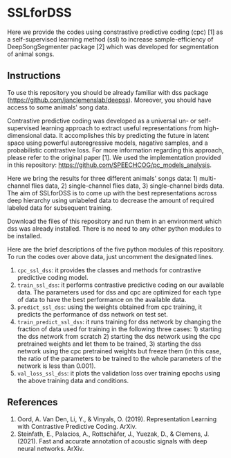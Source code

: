 # SSLforDSS

Here we provide the codes using constrastive predictive coding (cpc) [1] as a self-supervised learning method (ssl) to increase sample-efficiency of DeepSongSegmenter package [2] which was developed for segmentation of animal songs.

## Instructions
To use this repository you should be already familiar with dss package (https://github.com/janclemenslab/deepss). Moreover, you should have access to some animals' song data.

Contrastive predictive coding was developed as a universal un- or self-supervised learning approach to extract useful representations from high-dimensional data. It accomplishes this by predicting the future in latent space using powerful autoregressive models, nagative samples, and a probabilistic contrastive loss.
For more information regarding this approach, please refer to the original paper [1]. We used the implementation provided in this repository: https://github.com/SPEECHCOG/pc_models_analysis.

Here we bring the results for three different animals' songs data: 1) multi-channel flies data, 2) single-channel flies data, 3) single-channel birds data.
The aim of SSLforDSS is to come up with the best representations across deep hierarchy using unlabeled data to decrease the amount of required labeled data for subsequent training.

Download the files of this repository and run them in an environment which dss was already installed. There is no need to any other python modules to be installed.

Here are the brief descriptions of the five python modules of this repository. To run the codes over above data, just uncomment the designated lines.

1) `cpc_ssl_dss`: it provides the classes and methods for contrastive predictive coding model.
2) `train_ssl_dss`: it performs contrastive predictive coding on our available data. The parameters used for dss and cpc are optimized for each type of data to have the best performance on the available data.
3) `predict_ssl_dss`: using the weights obtained from cpc training, it predicts the performance of dss network on test set.
4) `train_predict_ssl_dss`: it runs training for dss network by changing the fraction of data used for training in the following three cases: 1) starting the dss network from scratch 2) starting the dss network using the cpc pretrained weights and let them to be trained, 3) starting the dss network using the cpc pretrained weights but freeze them (in this case, the ratio of the parameters to be trained to the whole parameters of the network is less than 0.001).
5) `val_loss_ssl_dss`: it plots the validation loss over training epochs using the above training data and conditions.

## References
1. Oord, A. Van Den, Li, Y., & Vinyals, O. (2019). Representation Learning with Contrastive Predictive Coding. ArXiv.
2. Steinfath, E., Palacios, A., Rottschäfer, J., Yuezak, D., & Clemens, J. (2021). Fast and accurate annotation of acoustic signals with deep neural networks. ArXiv.
